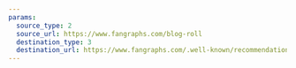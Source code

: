 ```yaml
---
params:
  source_type: 2
  source_url: https://www.fangraphs.com/blog-roll
  destination_type: 3
  destination_url: https://www.fangraphs.com/.well-known/recommendations.opml
---
```

